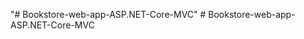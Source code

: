 "# Bookstore-web-app-ASP.NET-Core-MVC" 
#   B o o k s t o r e - w e b - a p p - A S P . N E T - C o r e - M V C  
 